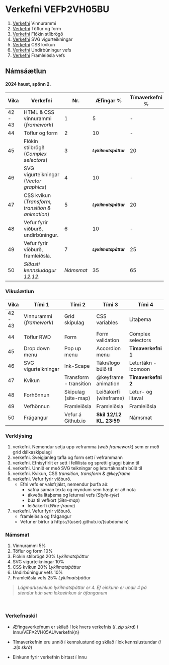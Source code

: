 #  Verkefni VEFÞ2VH05BU

1. [Verkefni](Verkefni-1/) Vinnurammi 
2. [Verkefni](Verkefni-2/) Töflur og form
3. [Verkefni](Verkefni-3/) Flókin stílbrögð
4. [Verkefni](Verkefni-4/) SVG vigurteikningar
5. [Verkefni](Verkefni-5/) CSS kvikun
6. [Verkefni](Verkefni-6/) Undirbúningur vefs
7. [Verkefni](Verkefni-7/) Framleiðsla vefs

## Námsáætlun

#### 2024 haust, spönn 2.

| Vika  | Verkefni  | Nr. | Æfingar % | Tímaverkefni % |
|---|---|---|---|---|
| 42 - 43  | HTML & CSS vinnurammi (_framework_)  | 1 | 5 | - |
| 44  | Töflur og form  | 2 |  10| - |  
| 45  | Flókin stílbrögð (_Complex selectors_) | 3 | <sub> **_Lykilmatsþáttur_** </sub>  | 20 |
| 46  | SVG vigurteikningar (_Vector graphics_) | 4 | 10 | - |
| 47  | CSS kvikun (_Transform, transition & animation_) | 5 |  <sub> **_Lykilmatsþáttur_** </sub>  | 20 |
| 48  | Vefur fyrir viðburð, undirbúningur. | 6 | 10 | -  |
| 49 | Vefur fyrir viðburð, framleiðsla. | 7 | <sub> **_Lykilmatsþáttur_** </sub>  | 25  |
| 50 | _Síðasti kennsludagur 12.12_. | _Námsmat_  | 35 | 65  |

### Vikuáætlun

| Vika | Tími 1  | Tími 2 | Tími 3 | Tími 4 | 
| --- | --- | --- | --- | --- | 
| 42 - 43 | Vinnurammi (_framework_) | Grid skipulag | CSS variables | Litaþema | 
| 44 | Töflur RWD | Form | Form validation | Complex selectors |
| 45 |  Drop down menu | Pop up menu | Accordion menu | **Tímaverkefni 1** |  
| 46 | SVG vigurteikningar | Ink-Scape | Tákn/logo búið til | Leturtákn - Icomoon | 
| 47 | Kvikun | Transform - transition | @keyframe animation | **Tímaverkefni 2** |
| 48 | Forhönnun | Skipulag (site-map) | Leiðakerfi (wireframe) | Letur- og litaval |
| 49 | Vefhönnun | Framleiðsla | Framleiðsla |  Framleiðsla |  
| 50 | Frágangur | Vefur á Github.io | **Skil 12/12 KL. 23:59** | Námsmat |

### Verklýsing

1. verkefni. Nemendur setja upp veframma (_web framework_) sem er með grid dálkaskipulagi
1. verkefni. Sveigjanleg tafla og form sett í veframmann
1. verkefni. Efnisyfirlit er sett í fellilista og spretti gluggi búinn til 
1. verkefni. Unnið er með SVG teikningar og leturtáknsafn búið til 
1. verkefni. Kvikun, CSS _transition, transform & @keyframe_ 
1. verkefni. Vefur fyrir viðburð. 
   * Efni vefs er valsfrjálst, nemendur þurfa að:
      * safna saman texta og myndum sem hægt er að nota
      * ákveða litaþema og leturval vefs (_Style-tyle_)
      * búa til vefkort (_Site-map_) 
      * leiðakerfi (_Wire-frame_)
1. verkefni. Vefur fyrir viðburð. 
      * framleiðsla og frágangur
      * Vefur er birtur á https://(user).github.io/(subdomain)

 ### Námsmat

1. Vinnurammi 5%
2. Töflur og form 10% 
3. Flókin stílbrögð 20% _Lykilmatsþáttur_
4. SVG vigurteikningar 10%
5. CSS kvikun 20% _Lykilmatsþáttur_ 
6. Undirbúningur vefs 10% 
7. Framleiðsla vefs 25% _Lykilmatsþáttur_

> _Lágmarkseinkun lykilmatsþáttar er 4. Ef einkunn er undir 4 þá stendur hún sem lokaeinkun úr áfanganum_

<p>&nbsp;</p>

### Verkefnaskil 

-  Æfingaverkefnum er skilað í lok hvers verkefnis (_í .zip skrá_) í Innu/VEFÞ2VH05AU/verkefni{n}
-  Tímaverkefnin eru unnið í kennslustund og skilað í lok kennslustundar (_í .zip skrá_) 

-  Einkunn fyrir verkefnin birtast í Innu
   
